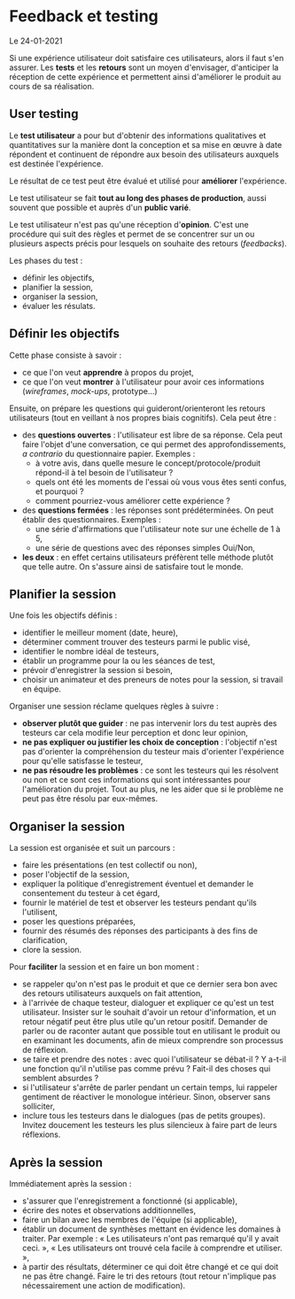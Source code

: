 # Feedback et testing

Le 24-01-2021

Si une expérience utilisateur doit satisfaire ces utilisateurs, alors il faut s'en assurer. Les **tests** et les **retours** sont un moyen d'envisager, d'anticiper la réception de cette expérience et permettent ainsi d'améliorer le produit au cours de sa réalisation.

## User testing

Le **test utilisateur** a pour but d'obtenir des informations qualitatives et quantitatives sur la manière dont la conception et sa mise en œuvre à date répondent et continuent de répondre aux besoin des utilisateurs auxquels est destinée l'expérience. 

Le résultat de ce test peut être évalué et utilisé pour **améliorer** l'expérience.

Le test utilisateur se fait **tout au long des phases de production**, aussi souvent que possible et auprès d'un **public varié**. 

Le test utilisateur n'est pas qu'une réception d'**opinion**. C'est une procédure qui suit des règles et permet de se concentrer sur un ou plusieurs aspects précis pour lesquels on souhaite des retours (*feedbacks*).

Les phases du test : 
- définir les objectifs,
- planifier la session,
- organiser la session,
- évaluer les résulats.

## Définir les objectifs

Cette phase consiste à savoir : 
- ce que l'on veut **apprendre** à propos du projet,
- ce que l'on veut **montrer** à l'utilisateur pour avoir ces informations (*wireframes*, *mock-ups*, prototype...)

Ensuite, on prépare les questions qui guideront/orienteront les retours utilisateurs (tout en veillant à nos propres biais cognitifs). Cela peut être :
- des **questions ouvertes** : l'utilisateur est libre de sa réponse. Cela peut faire l'objet d'une conversation, ce qui permet des approfondissements, *a contrario* du questionnaire papier. Exemples :
   - à votre avis, dans quelle mesure le concept/protocole/produit répond-il à tel besoin de l'utilisateur ? 
   - quels ont été les moments de l'essai où vous vous êtes senti confus, et pourquoi ?
   - comment pourriez-vous améliorer cette expérience ?
- des **questions fermées** : les réponses sont prédéterminées. On peut établir des questionnaires. Exemples :
   - une série d'affirmations que l'utilisateur note sur une échelle de 1 à 5, 
   - une série de questions avec des réponses simples Oui/Non,
- **les deux** : en effet certains utilisateurs préfèrent telle méthode plutôt que telle autre. On s'assure ainsi de satisfaire tout le monde.

## Planifier la session

Une fois les objectifs définis :
- identifier le meilleur moment (date, heure),
- déterminer comment trouver des testeurs parmi le public visé,
- identifier le nombre idéal de testeurs,
- établir un programme pour la ou les séances de test,
- prévoir d'enregistrer la session si besoin,
- choisir un animateur et des preneurs de notes pour la session, si travail en équipe.

Organiser une session réclame quelques règles à suivre :
- **observer plutôt que guider** : ne pas intervenir lors du test auprès des testeurs car cela modifie leur perception et donc leur opinion,
- **ne pas expliquer ou justifier les choix de conception** : l'objectif n'est pas d'orienter la compréhension du testeur mais d'orienter l'expérience pour qu'elle satisfasse le testeur,
- **ne pas résoudre les problèmes** : ce sont les testeurs qui les résolvent ou non et ce sont ces informations qui sont intéressantes pour l'amélioration du projet. Tout au plus, ne les aider que si le problème ne peut pas être résolu par eux-mêmes.

## Organiser la session

La session est organisée et suit un parcours :
- faire les présentations (en test collectif ou non), 
- poser l'objectif de la session, 
- expliquer la politique d'enregistrement éventuel et demander le consentement du testeur à cet égard,
- fournir le matériel de test et observer les testeurs pendant qu'ils l'utilisent,
- poser les questions préparées,
- fournir des résumés des réponses des participants à des fins de clarification,
- clore la session.

Pour **faciliter** la session et en faire un bon moment :
- se rappeler qu'on n'est pas le produit et que ce dernier sera bon avec des retours utilisateurs auxquels on fait attention,
- à l'arrivée de chaque testeur, dialoguer et expliquer ce qu'est un test utilisateur. Insister sur le souhait d'avoir un retour d'information, et un retour négatif peut être plus utile qu'un retour positif. Demander de parler ou de raconter autant que possible tout en utilisant le produit ou en examinant les documents, afin de mieux comprendre son processus de réflexion.
- se taire et prendre des notes : avec quoi l'utilisateur se débat-il ? Y a-t-il une fonction qu'il n'utilise pas comme prévu ? Fait-il des choses qui semblent absurdes ?
- si l'utilisateur s'arrête de parler pendant un certain temps, lui rappeler gentiment de réactiver le monologue intérieur. Sinon, observer sans solliciter,
- inclure tous les testeurs dans le dialogues (pas de petits groupes). Invitez doucement les testeurs les plus silencieux à faire part de leurs réflexions. 

## Après la session

Immédiatement après la session :
- s'assurer que l'enregistrement a fonctionné (si applicable),
- écrire des notes et observations additionnelles,
- faire un bilan avec les membres de l'équipe (si applicable),
- établir un document de synthèses mettant en évidence les domaines à traiter. Par exemple : « Les utilisateurs n'ont pas remarqué qu'il y avait ceci. », « Les utilisateurs ont trouvé cela facile à comprendre et utiliser. »,
- à partir des résultats, déterminer ce qui doit être changé et ce qui doit ne pas être changé. Faire le tri des retours (tout retour n'implique pas nécessairement une action de modification).
